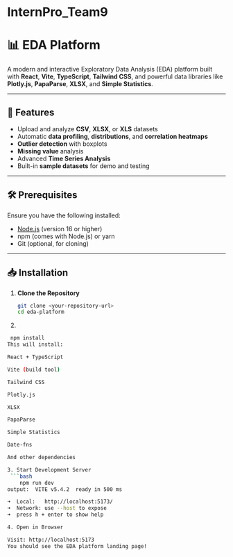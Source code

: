 # InternPro_Team9
# 📊 EDA Platform

A modern and interactive Exploratory Data Analysis (EDA) platform built with **React**, **Vite**, **TypeScript**, **Tailwind CSS**, and powerful data libraries like **Plotly.js**, **PapaParse**, **XLSX**, and **Simple Statistics**.

---

## 🚀 Features

- Upload and analyze **CSV**, **XLSX**, or **XLS** datasets
- Automatic **data profiling**, **distributions**, and **correlation heatmaps**
- **Outlier detection** with boxplots
- **Missing value** analysis
- Advanced **Time Series Analysis**
- Built-in **sample datasets** for demo and testing

---

## 🛠️ Prerequisites

Ensure you have the following installed:

- [Node.js](https://nodejs.org/) (version 16 or higher)
- npm (comes with Node.js) or yarn
- Git (optional, for cloning)

---

## 📥 Installation

1. **Clone the Repository**
   ```bash
   git clone <your-repository-url>
   cd eda-platform
2.
  ```bash
   npm install
This will install:

React + TypeScript

Vite (build tool)

Tailwind CSS

Plotly.js

XLSX

PapaParse

Simple Statistics

Date-fns

And other dependencies

3. Start Development Server
   ```bash
      npm run dev
output:  VITE v5.4.2  ready in 500 ms

➜  Local:   http://localhost:5173/
➜  Network: use --host to expose
➜  press h + enter to show help

4. Open in Browser

Visit: http://localhost:5173
You should see the EDA platform landing page!
